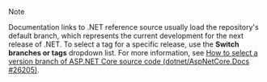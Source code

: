 > [!NOTE]
> Documentation links to .NET reference source usually load the repository's default branch, which represents the current development for the next release of .NET. To select a tag for a specific release, use the **Switch branches or tags** dropdown list. For more information, see [How to select a version branch of ASP.NET Core source code (dotnet/AspNetCore.Docs #26205)](https://github.com/dotnet/AspNetCore.Docs/discussions/26205).
